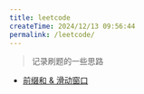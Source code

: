 ```yaml
---
title: leetcode
createTime: 2024/12/13 09:56:44
permalink: /leetcode/
---
```


> 记录刷题的一些思路

- [前缀和 & 滑动窗口](前缀和%20&%20滑动窗口.md)